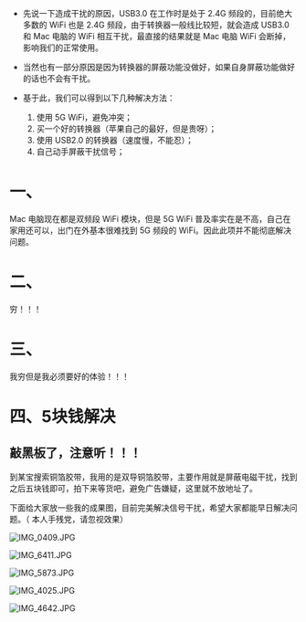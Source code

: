 - 先说一下造成干扰的原因，USB3.0 在工作时是处于 2.4G 频段的，目前绝大多数的 WiFi 也是 2.4G 频段，由于转换器一般线比较短，就会造成 USB3.0 和 Mac 电脑的 WiFi 相互干扰，最直接的结果就是 Mac 电脑 WiFi 会断掉，影响我们的正常使用。

- 当然也有一部分原因是因为转换器的屏蔽功能没做好，如果自身屏蔽功能做好的话也不会有干扰。

- 基于此，我们可以得到以下几种解决方法：

	1. 使用 5G WiFi，避免冲突；
	2. 买一个好的转换器（苹果自己的最好，但是贵呀）；
	3. 使用 USB2.0 的转换器（速度慢，不能忍）；
	4. 自己动手屏蔽干扰信号；

# 一、
Mac 电脑现在都是双频段 WiFi 模块，但是 5G WiFi 普及率实在是不高，自己在家用还可以，出门在外基本很难找到 5G 频段的 WiFi。因此此项并不能彻底解决问题。

# 二、
穷！！！

# 三、
我穷但是我必须要好的体验！！！

# 四、5块钱解决

## 敲黑板了，注意听！！！

到某宝搜索铜箔胶带，我用的是双导铜箔胶带，主要作用就是屏蔽电磁干扰，找到之后五块钱即可，拍下来等货吧，避免广告嫌疑，这里就不放地址了。

下面给大家放一些我的成果图，目前完美解决信号干扰，希望大家都能早日解决问题。（ 本人手残党，请忽视效果）

![IMG_0409.JPG](http://upload-images.jianshu.io/upload_images/2997426-63d19bf2a4b5487c.JPG)

![IMG_6411.JPG](http://upload-images.jianshu.io/upload_images/2997426-582f36e513939ea8.JPG)

![IMG_5873.JPG](http://upload-images.jianshu.io/upload_images/2997426-3509d613ceec4d43.JPG)

![IMG_4025.JPG](http://upload-images.jianshu.io/upload_images/2997426-671a462198b0dda1.JPG)

![IMG_4642.JPG](http://upload-images.jianshu.io/upload_images/2997426-5577a867b1771ed3.JPG)

